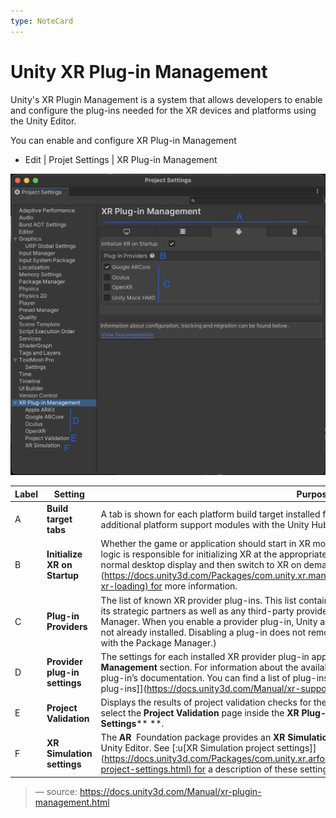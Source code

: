 ```yaml
---
type: NoteCard
---
```


# Unity XR Plug-in Management
Unity's XR Plugin Management is a system that allows developers to enable and configure the plug-ins needed for the XR devices and platforms using the Unity Editor.

You can enable and configure XR Plug-in Management

*   Edit | Projet Settings | XR Plug-in Management

![{width=100%,height=auto}](attachments/xr-plugin-management.png)

| Label | Setting                       | Purpose                                                                                                                                                                                                                                                                                                                                                                                                                                                                                                                                                         |
| ----- | ----------------------------- | --------------------------------------------------------------------------------------------------------------------------------------------------------------------------------------------------------------------------------------------------------------------------------------------------------------------------------------------------------------------------------------------------------------------------------------------------------------------------------------------------------------------------------------------------------------- |
| A     | **Build target tabs**         | A tab is shown for each platform build target installed for the current Unity Editor. You can add additional platform support modules with the Unity Hub.                                                                                                                                                                                                                                                                                                                                                                                                       |
| B     | **Initialize XR on Startup**  | Whether the game or application should start in XR mode immediately. If disabled, then your application logic is responsible for initializing XR at the appropriate time. For example, your app could start with a normal desktop display and then switch to XR on demand. See [:u[Automatic XR loading]]\([https://docs.unity3d.com/Packages/com.unity.xr.management@4.3/manual/EndUser.html#automatic-xr-loading) for](https://docs.unity3d.com/Packages/com.unity.xr.management@4.3/manual/EndUser.html#automatic-xr-loading\)%C2%A0for) more information. |
| C     | **Plug-in Providers**         | The list of known XR provider plug-ins. This list contains the plug-ins officially supported by Unity or its strategic partners as well as any third-party provider plug-ins you have installed with the Package Manager. When you enable a provider plug-in, Unity adds the associated package to the project if it is not already installed. Disabling a plug-in does not remove the package. (You can remove packages with the Package Manager.)                                                                                                             |
| D     | **Provider plug-in settings** | The settings for each installed XR provider plug-in appear in their own pages within the **XR Plug-in Management** section. For information about the available settings for a specific plug-in refer to that plug-in’s documentation. You can find a list of plug-ins and links to their documentation in [:u[Provider plug-ins]]\(<https://docs.unity3d.com/Manual/xr-support-packages.html#plug-ins>).                                                                                                                                                     |
| E     | **Project Validation**        | Displays the results of project validation checks for the plug-ins you have enabled. To view the checks, select the **Project Validation** page inside the **XR Plug-in Management** section of your **Project Settings**** **.                                                                                                                                                                                                                                                                                                                             |
| F     | **XR Simulation settings**    | The **AR**  Foundation package provides an **XR Simulation** feature, which lets you test AR **Scenes**  in the Unity Editor. See [:u[XR Simulation project settings]]\([https://docs.unity3d.com/Packages/com.unity.xr.arfoundation@5.0/manual/xr-simulation/simulation-project-settings.html) for](https://docs.unity3d.com/Packages/com.unity.xr.arfoundation@5.0/manual/xr-simulation/simulation-project-settings.html\)%C2%A0for) a description of these settings and options.                                                                           |

> — source: <https://docs.unity3d.com/Manual/xr-plugin-management.html>